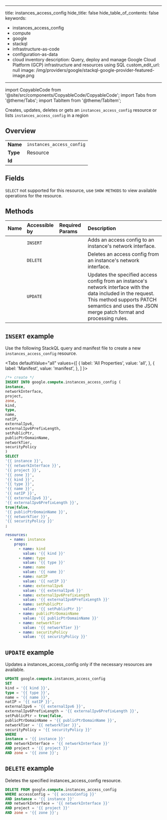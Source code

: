 
---
title: instances_access_config
hide_title: false
hide_table_of_contents: false
keywords:
  - instances_access_config
  - compute
  - google
  - stackql
  - infrastructure-as-code
  - configuration-as-data
  - cloud inventory
description: Query, deploy and manage Google Cloud Platform (GCP) infrastructure and resources using SQL
custom_edit_url: null
image: /img/providers/google/stackql-google-provider-featured-image.png
---

import CopyableCode from '@site/src/components/CopyableCode/CopyableCode';
import Tabs from '@theme/Tabs';
import TabItem from '@theme/TabItem';

Creates, updates, deletes or gets an <code>instances_access_config</code> resource or lists <code>instances_access_config</code> in a region

## Overview
<table><tbody>
<tr><td><b>Name</b></td><td><code>instances_access_config</code></td></tr>
<tr><td><b>Type</b></td><td>Resource</td></tr>
<tr><td><b>Id</b></td><td><CopyableCode code="google.compute.instances_access_config" /></td></tr>
</tbody></table>

## Fields
`SELECT` not supported for this resource, use `SHOW METHODS` to view available operations for the resource.


## Methods
| Name | Accessible by | Required Params | Description |
|:-----|:--------------|:----------------|:------------|
| <CopyableCode code="add_access_config" /> | `INSERT` | <CopyableCode code="instance, networkInterface, project, zone" /> | Adds an access config to an instance's network interface. |
| <CopyableCode code="delete_access_config" /> | `DELETE` | <CopyableCode code="accessConfig, instance, networkInterface, project, zone" /> | Deletes an access config from an instance's network interface. |
| <CopyableCode code="update_access_config" /> | `UPDATE` | <CopyableCode code="instance, networkInterface, project, zone" /> | Updates the specified access config from an instance's network interface with the data included in the request. This method supports PATCH semantics and uses the JSON merge patch format and processing rules. |

## `INSERT` example

Use the following StackQL query and manifest file to create a new <code>instances_access_config</code> resource.

<Tabs
    defaultValue="all"
    values={[
        { label: 'All Properties', value: 'all', },
        { label: 'Manifest', value: 'manifest', },
    ]
}>
<TabItem value="all">

```sql
/*+ create */
INSERT INTO google.compute.instances_access_config (
instance,
networkInterface,
project,
zone,
kind,
type,
name,
natIP,
externalIpv6,
externalIpv6PrefixLength,
setPublicPtr,
publicPtrDomainName,
networkTier,
securityPolicy
)
SELECT 
'{{ instance }}',
'{{ networkInterface }}',
'{{ project }}',
'{{ zone }}',
'{{ kind }}',
'{{ type }}',
'{{ name }}',
'{{ natIP }}',
'{{ externalIpv6 }}',
'{{ externalIpv6PrefixLength }}',
true|false,
'{{ publicPtrDomainName }}',
'{{ networkTier }}',
'{{ securityPolicy }}'
;
```
</TabItem>
<TabItem value="manifest">

```yaml
resources:
  - name: instance
    props:
      - name: kind
        value: '{{ kind }}'
      - name: type
        value: '{{ type }}'
      - name: name
        value: '{{ name }}'
      - name: natIP
        value: '{{ natIP }}'
      - name: externalIpv6
        value: '{{ externalIpv6 }}'
      - name: externalIpv6PrefixLength
        value: '{{ externalIpv6PrefixLength }}'
      - name: setPublicPtr
        value: '{{ setPublicPtr }}'
      - name: publicPtrDomainName
        value: '{{ publicPtrDomainName }}'
      - name: networkTier
        value: '{{ networkTier }}'
      - name: securityPolicy
        value: '{{ securityPolicy }}'

```
</TabItem>
</Tabs>

## `UPDATE` example

Updates a instances_access_config only if the necessary resources are available.

```sql
UPDATE google.compute.instances_access_config
SET 
kind = '{{ kind }}',
type = '{{ type }}',
name = '{{ name }}',
natIP = '{{ natIP }}',
externalIpv6 = '{{ externalIpv6 }}',
externalIpv6PrefixLength = '{{ externalIpv6PrefixLength }}',
setPublicPtr = true|false,
publicPtrDomainName = '{{ publicPtrDomainName }}',
networkTier = '{{ networkTier }}',
securityPolicy = '{{ securityPolicy }}'
WHERE 
instance = '{{ instance }}'
AND networkInterface = '{{ networkInterface }}'
AND project = '{{ project }}'
AND zone = '{{ zone }}';
```

## `DELETE` example

Deletes the specified instances_access_config resource.

```sql
DELETE FROM google.compute.instances_access_config
WHERE accessConfig = '{{ accessConfig }}'
AND instance = '{{ instance }}'
AND networkInterface = '{{ networkInterface }}'
AND project = '{{ project }}'
AND zone = '{{ zone }}';
```
